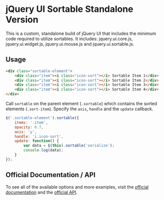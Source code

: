 jQuery UI Sortable Standalone Version
========

This is a custom, standalone build of jQuery UI that includes the minimum code required to utilize sortables. It includes: jquery.ui.core.js, jquery.ui.widget.js, jquery.ui.mouse.js and jquery.ui.sortable.js.

Usage
------

```html
<div class="sortable-element">
    <div class="item"><i class="icon-sort"></i> Sortable Item 1</div>
    <div class="item"><i class="icon-sort"></i> Sortable Item 2</div>
    <div class="item"><i class="icon-sort"></i> Sortable Item 3</div>
    <div class="item"><i class="icon-sort"></i> Sortable Item 4</div>
</div>
```

Call `sortable` on the parent element (`.sortable`) which contains the sorted elements (`.sort-item`). Specify the `axis`, `handle` and the `update` callback.

```javascript
$('.sortable-element').sortable({
    items: '.item',
    opacity: 0.7,
    axis: 'y',
    handle: 'i.icon-sort',
    update: function() {
        var data = $(this).sortable('serialize');
        console.log(data);
    }
});
```

Official Documentation / API
------

To see all of the available options and more examples, visit the [official documentation](http://jqueryui.com/sortable/) and the [official API](http://api.jqueryui.com/sortable/).
